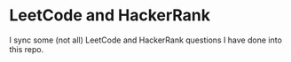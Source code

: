 # LeetCode and HackerRank

I sync some (not all) LeetCode and HackerRank questions I have done into this repo. 
